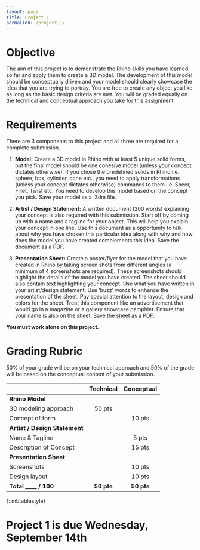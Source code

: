 ```yaml
---
layout: page
title: Project 1
permalink: /project-1/
---
```


# Objective
The aim of this project is to demonstrate the Rhino skills you have learned so far and apply them to create a 3D model. The development of this model should be conceptually driven and your model should clearly showcase the idea that you are trying to portray. You are free to create any object you like as long as the basic design criteria are met. You will be graded equally on the technical and conceptual approach you take for this assignment. 

# Requirements
There are 3 components to this project and all three are required for a complete submission. 

1. **Model:** Create a 3D model in Rhino with at least 5 unique solid forms, but the final model should be one cohesive model (unless your concept dictates otherwise). If you chose the predefined solids in Rhino i.e. sphere, box, cylinder, cone etc., you need to apply transformations (unless your concept dictates otherwise) commands to them i.e. Sheer, Fillet, Twist etc. You need to develop this model based on the concept you pick. Save your model as a .3dm file.

2. **Artist / Design Statement:** A written document (200 words) explaining your concept is also required with this submission. Start off by coming up with a name and a tagline for your object. This will help you explain your concept in one line. Use this document as a opportunity to talk about why you have chosen this particular idea along with why and how does the model you have created complements this idea. Save the document as a PDF.

3. **Presentation Sheet:** Create a poster/flyer for the model that you have created in Rhino by taking screen shots from different angles (a minimum of 4 screenshots are required). These screenshots should highlight the details of the model you have created. The sheet should also contain text highlighting your concept. Use what you have written in your artist/design statement. Use ‘buzz’ words to enhance the presentation of the sheet. Pay special attention to the layout, design and colors for the sheet. Treat this component like an advertisement that would go in a magazine or a gallery showcase pamphlet. Ensure that your name is also on the sheet. Save the sheet as a PDF.

**You must work alone on this project.**


# Grading Rubric
50% of your grade will be on your technical approach and 50% of the grade will be based on the conceptual content of your submission. 

|  	 							| Technical | Conceptual|
| ----------------------------- | :-------: | :-------: |
| **Rhino Model** 				|       	|  		 	|
| 3D modeling approach 			| 50 pts	|        	|
| Concept of form 	   			|       	| 10 pts 	|
| **Artist / Design Statement** |   		|        	|
| Name & Tagline 	   			|       	| 5 pts  	|
| Description of Concept 		|       	| 15 pts 	|
| **Presentation Sheet** 		|       	|  		 	|
| Screenshots 					|       	| 10 pts 	|
| Design layout					|       	| 10 pts 	|
| **Total ____ / 100**	 		| **50 pts**| **50 pts**|
{:.mbtablestyle}

# **Project 1 is due Wednesday, September 14th**




